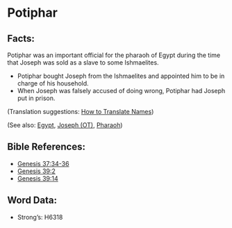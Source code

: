 # Potiphar

## Facts:

Potiphar was an important official for the pharaoh of Egypt during the time that Joseph was sold as a slave to some Ishmaelites.

* Potiphar bought Joseph from the Ishmaelites and appointed him to be in charge of his household.
* When Joseph was falsely accused of doing wrong, Potiphar had Joseph put in prison.

(Translation suggestions: [How to Translate Names](rc://en/ta/man/translate/translate-names))

(See also: [Egypt](../names/egypt.md), [Joseph (OT)](../names/josephot.md), [Pharaoh](../names/pharaoh.md))

## Bible References:

* [Genesis 37:34-36](rc://en/tn/help/gen/37/34)
* [Genesis 39:2](rc://en/tn/help/gen/39/02)
* [Genesis 39:14](rc://en/tn/help/gen/39/14)

## Word Data:

* Strong’s: H6318
